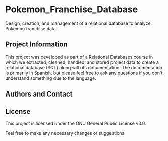 # Pokemon_Franchise_Database
Design, creation, and management of a relational database to analyze Pokemon franchise data.

## Project Information
This project was developed as part of a Relational Databases course in which we extracted, cleaned, handled, and stored project data to create a relational database (SQL) along with its documentation. The documentation is primarily in Spanish, but please feel free to ask any questions if you don't understand something due to the language.

## Authors and Contact


## License
This project is licensed under the GNU General Public License v3.0.

Feel free to make any necessary changes or suggestions.